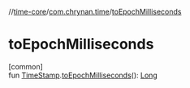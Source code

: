 //[time-core](../../index.md)/[com.chrynan.time](index.md)/[toEpochMilliseconds](to-epoch-milliseconds.md)

# toEpochMilliseconds

[common]\
fun [TimeStamp](-time-stamp/index.md).[toEpochMilliseconds](to-epoch-milliseconds.md)(): [Long](https://kotlinlang.org/api/latest/jvm/stdlib/kotlin/-long/index.html)
